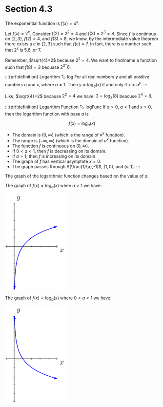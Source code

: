 # Section 4.3

The exponential function is $f(x)=a^x$.

Let $f(x)=2^x$. Consider $f(2)=2^2=4$ and $f(3)=2^3=8$. Since $f$ is continous on $[2,3]$, $f(2)=4$, and $f(3)=8$, we know, by the intermediate value theorem there exists a $c$ in $[2,3]$ such that $f(c)=7$. In fact, there is a number such that $2^x$ is 5,6, or 7.

Remember, $\sqrt{4}=2$ because $2^2=4$. We want to find/name a function such that $f(8)=3$ becuase $2^3^=8$.

:::{prf:definition} Logarithm
:label: log
For all real numbers $y$ and all positive numbers $a$ and $x$, where $a\ne 1$. Then $y=\log_a (x)$ if and only if $x=a^y$.
:::

Like, $\sqrt{4}=2$ because $2^2=4$ we have: $3=\log_2(8)$ beacuse $2^4=8$.

:::{prf:definition} Logarithm Function
:label: logFunc
If $a>0$, $a\ne 1$ and $x>0$, then the logarithm function with base $a$ is

$$f(x)=\log_a(x)$$

* The domain is $(0,\infty)$ (which is the range of $a^x$ function).
* The range is $(-\infty,\infty)$ (which is the domain of $a^x$ function).
* The function $f$ is continuous on $(0,\infty)$.
* If $0<a<1$, then $f$ is decreasing on its domain.
* if $a>1$, then $f$ is increasing on its domain.
* The graph of $f$ has vertical asymptote $x=0$.
* The graph passes through $(\frac{1}{a},-1)$, $(1,0)$, and $(a,1)$.
:::

The graph of the logarithmic function changes based on the value of $a$.

The graph of $f(x)=\log_a(x)$ when $a>1$ we have:

![The graph of an exponential function where the base if greater than 1](images/agreateronelog.png)

The graph of $f(x)=\log_a(x)$ where $0<a<1$ we have:

![the graph of an exponentiial function where the base is between 0 and 1](images/abwzeroandoneelog.png)